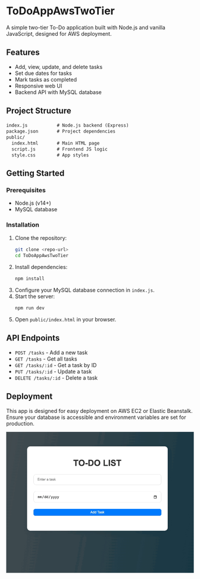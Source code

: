 # ToDoAppAwsTwoTier

A simple two-tier To-Do application built with Node.js and vanilla JavaScript, designed for AWS deployment.

## Features
- Add, view, update, and delete tasks
- Set due dates for tasks
- Mark tasks as completed
- Responsive web UI
- Backend API with MySQL database

## Project Structure
```
index.js           # Node.js backend (Express)
package.json       # Project dependencies
public/
  index.html       # Main HTML page
  script.js        # Frontend JS logic
  style.css        # App styles
```

## Getting Started

### Prerequisites
- Node.js (v14+)
- MySQL database

### Installation
1. Clone the repository:
   ```sh
   git clone <repo-url>
   cd ToDoAppAwsTwoTier
   ```
2. Install dependencies:
   ```sh
   npm install
   ```
3. Configure your MySQL database connection in `index.js`.
4. Start the server:
   ```sh
   npm run dev
   ```
5. Open `public/index.html` in your browser.

## API Endpoints
- `POST /tasks` - Add a new task
- `GET /tasks` - Get all tasks
- `GET /tasks/:id` - Get a task by ID
- `PUT /tasks/:id` - Update a task
- `DELETE /tasks/:id` - Delete a task

## Deployment
This app is designed for easy deployment on AWS EC2 or Elastic Beanstalk. Ensure your database is accessible and environment variables are set for production.

![Demo](images/todoappdeployedtoAws.gif)
